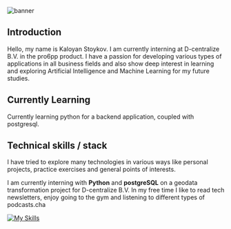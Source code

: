![banner](https://github.com/user-attachments/assets/aaef9209-3d96-496d-8201-b71d115c1757)

## Introduction
Hello, my name is Kaloyan Stoykov.
I am currently interning at D-centralize B.V. in the pro6pp product. I have a passion for developing various types of applications in all business fields and also show deep interest in learning and exploring Artificial Intelligence and Machine Learning for my future studies.

## Currently Learning
Currently learning python for a backend application, coupled with postgresql.

## Technical skills / stack
I have tried to explore many technologies in various ways like personal projects, practice exercises and general points of interests.

I am currently interning with **Python** and **postgreSQL** on a geodata transformation project for D-centralize B.V. In my free time I like to read tech newsletters, enjoy going to the gym and listening to different types of podcasts.cha


[![My Skills](https://skillicons.dev/icons?i=python,java,postgres,mysql,javascript,react,html,css,react)](https://skillicons.dev)

#
<!--
**KaloyanStoykov/KaloyanStoykov** is a ✨ _special_ ✨ repository because its `README.md` (this file) appears on your GitHub profile.

Here are some ideas to get you started:

- 🔭 I’m currently working on ...
- 🌱 I’m currently learning ...![wallhaven-vgexwm_1200x450](https://github.com/user-attachments/assets/9170e4d6-0312-48e4-ab6b-a7702b104841)


- 👯 I’m looking to collaborate on ...
- 🤔 I’m looking for help with ...
- 💬 Ask me about ...
- 📫 How to reach me: ...
- 😄 Pronouns: ...
- ⚡ Fun fact: ...
-->
